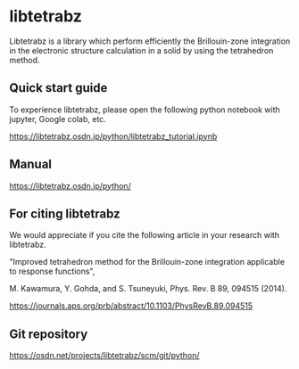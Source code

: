 # libtetrabz

Libtetrabz is a library which perform efficiently the Brillouin-zone 
integration in the electronic structure calculation in a solid by 
using the tetrahedron method.

## Quick start guide

To experience libtetrabz, please open the following python notebook with jupyter, Google colab, etc.

https://libtetrabz.osdn.jp/python/libtetrabz_tutorial.ipynb

## Manual

https://libtetrabz.osdn.jp/python/

## For citing libtetrabz
We would appreciate if you cite the following article in your 
research with libtetrabz.

"Improved tetrahedron method for the Brillouin-zone integration applicable to response functions",

M. Kawamura, Y. Gohda, and S. Tsuneyuki, Phys. Rev. B 89, 094515 (2014).

https://journals.aps.org/prb/abstract/10.1103/PhysRevB.89.094515

## Git repository

https://osdn.net/projects/libtetrabz/scm/git/python/
